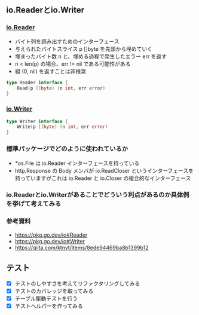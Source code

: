 ## io.Readerとio.Writer
### [io.Reader](https://pkg.go.dev/io#Reader)
- バイト列を読み出すためのインターフェース
- 与えられたバイトスライス p []byte を先頭から埋めていく
- 埋まったバイト数 n と、埋める過程で発生したエラー err を返す
- n < len(p) の場合、err != nil である可能性がある
- 組 (0, nil) を返すことは非推奨
```go
type Reader interface {
    Read(p []byte) (n int, err error)
}
```

### [io.Writer](https://pkg.go.dev/io#Writer)
```go
type Writer interface {
    Write(p []byte) (n int, err error)
}
```

### 標準パッケージでどのように使われているか
- *os.File は io.Reader インターフェースを持っている
- http.Response の Body メンバが io.ReadCloser というインターフェースを持っていますがこれは io.Reader と io.Closer の複合的なインターフェース

### io.Readerとio.Writerがあることでどういう利点があるのか具体例を挙げて考えてみる


### 参考資料
- https://pkg.go.dev/io#Reader
- https://pkg.go.dev/io#Writer
- https://qiita.com/ktnyt/items/8ede94469ba8b1399b12

## テスト
- [x] テストのしやすさを考えてリファクタリングしてみる
- [x] テストのカバレッジを取ってみる
- [x] テーブル駆動テストを行う
- [x] テストヘルパーを作ってみる
